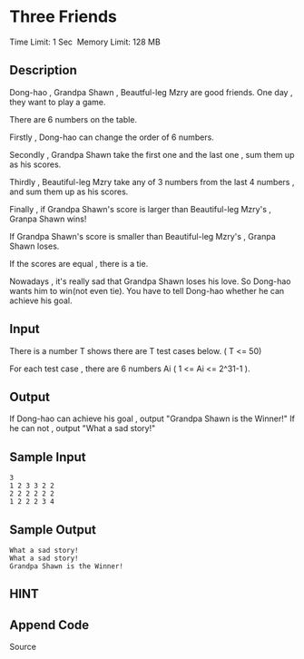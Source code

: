 #  Three Friends
Time Limit: 1 Sec  Memory Limit: 128 MB


## Description
Dong-hao , Grandpa Shawn , Beautful-leg Mzry are good friends. One day , they want to play a game.

There are 6 numbers on the table.

Firstly , Dong-hao can change the order of 6 numbers.

Secondly , Grandpa Shawn take the first one and the last one , sum them up as his scores.

Thirdly , Beautiful-leg Mzry take any of 3 numbers from the last 4 numbers , and sum them up as his scores.

Finally , if Grandpa Shawn's score is larger than Beautiful-leg Mzry's , Granpa Shawn wins!

If Grandpa Shawn's score is smaller than Beautiful-leg Mzry's , Granpa Shawn loses.

If the scores are equal , there is a tie.

Nowadays , it's really sad that Grandpa Shawn loses his love. So Dong-hao wants him to win(not even tie). You have to tell Dong-hao whether he can achieve his goal.


## Input
There is a number T shows there are T test cases below. ( T <= 50)

For each test case , there are 6 numbers Ai ( 1 <= Ai <= 2^31-1 ).


## Output
If Dong-hao can achieve his goal , output "Grandpa Shawn is the Winner!"
If he can not , output "What a sad story!"


## Sample Input
```
3
1 2 3 3 2 2
2 2 2 2 2 2
1 2 2 2 3 4
```
## Sample Output
```
What a sad story!
What a sad story!
Grandpa Shawn is the Winner!
```

## HINT


## Append Code
Source